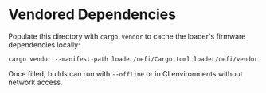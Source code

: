 # Vendored Dependencies

Populate this directory with `cargo vendor` to cache the loader's firmware
dependencies locally:

```
cargo vendor --manifest-path loader/uefi/Cargo.toml loader/uefi/vendor
```

Once filled, builds can run with `--offline` or in CI environments without
network access.
